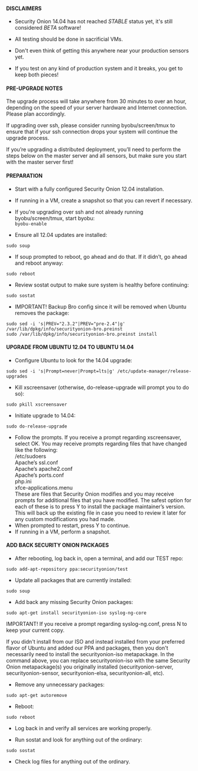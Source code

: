 #### DISCLAIMERS

* Security Onion 14.04 has not reached *STABLE* status yet, it's still considered *BETA* software!

* All testing should be done in sacrificial VMs.

* Don't even think of getting this anywhere near your production sensors yet.

* If you test on any kind of production system and it breaks, you get to keep both pieces!

#### PRE-UPGRADE NOTES

The upgrade process will take anywhere from 30 minutes to over an hour, depending on the speed of your server hardware and Internet connection.  Please plan accordingly.

If upgrading over ssh, please consider running byobu/screen/tmux to ensure that if your ssh connection drops your system will continue the upgrade process.

If you’re upgrading a distributed deployment, you’ll need to perform the steps below on the master server and all sensors, but make sure you start with the master server first!

#### PREPARATION
* Start with a fully configured Security Onion 12.04 installation.
* If running in a VM, create a snapshot so that you can revert if necessary.
* If you're upgrading over ssh and not already running byobu/screen/tmux, start byobu:  
```byobu-enable```

* Ensure all 12.04 updates are installed:
```
sudo soup
```

* If soup prompted to reboot, go ahead and do that.  If it didn’t, go
ahead and reboot anyway:
```
sudo reboot
```

* Review sostat output to make sure system is healthy before continuing:
```
sudo sostat
```

* IMPORTANT! Backup Bro config since it will be removed when Ubuntu removes the package:
```
sudo sed -i 's|PREV="2.3.2"|PREV="pre-2.4"|g' /var/lib/dpkg/info/securityonion-bro.preinst
sudo /var/lib/dpkg/info/securityonion-bro.preinst install
```

#### UPGRADE FROM UBUNTU 12.04 TO UBUNTU 14.04

* Configure Ubuntu to look for the 14.04 upgrade:
```
sudo sed -i 's|Prompt=never|Prompt=lts|g' /etc/update-manager/release-upgrades
```

* Kill xscreensaver (otherwise, do-release-upgrade will prompt you to do so):
```
sudo pkill xscreensaver
```

* Initiate upgrade to 14.04:
```
sudo do-release-upgrade
```

* Follow the prompts. If you receive a prompt regarding xscreensaver, select OK. You may receive prompts regarding files that have changed like the following:  
/etc/sudoers  
Apache’s ssl.conf  
Apache’s apache2.conf  
Apache’s ports.conf  
php.ini  
xfce-applications.menu  
These are files that Security Onion modifies and you may receive prompts for additional files that you have modified. The safest option for each of these is to press Y to install the package maintainer’s version. This will back up the existing file in case you need to review it later for any custom modifications you had made.  
* When prompted to restart, press Y to continue.
* If running in a VM, perform a snapshot.

#### ADD BACK SECURITY ONION PACKAGES

* After rebooting, log back in, open a terminal, and add our TEST repo:
```
sudo add-apt-repository ppa:securityonion/test
```

* Update all packages that are currently installed:
```
sudo soup
```

* Add back any missing Security Onion packages:
```
sudo apt-get install securityonion-iso syslog-ng-core
```
IMPORTANT! If you receive a prompt regarding syslog-ng.conf, press N to keep your current copy.

If you didn't install from our ISO and instead installed from your preferred flavor of Ubuntu and added our PPA and packages, then you don't necessarily need to install the securityonion-iso metapackage.  In the command above, you can replace securityonion-iso with the same Security Onion metapackage(s) you originally installed (securityonion-server, securityonion-sensor, securityonion-elsa, securityonion-all, etc).

* Remove any unnecessary packages:
```
sudo apt-get autoremove
```

* Reboot:
```
sudo reboot
```

* Log back in and verify all services are working properly.

* Run sostat and look for anything out of the ordinary:
```
sudo sostat
```

* Check log files for anything out of the ordinary.